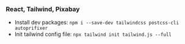 ### React, Tailwind, Pixabay

- Install dev packages: `npm i --save-dev tailwindcss postcss-cli autoprifixer`
- Init tailwind config file: `npx tailwind init tailwind.js --full`

